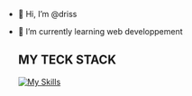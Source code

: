 - 👋 Hi, I’m @driss
- 🌱 I’m currently learning web developpement

  ## MY TECK STACK 

    [![My Skills](https://skillicons.dev/icons?i=vue,spring,java,linux)](https://skillicons.dev)


<!---
drissji/drissji is a ✨ special ✨ repository because its `README.md` (this file) appears on your GitHub profile.
You can click the Preview link to take a look at your changes.
--->
